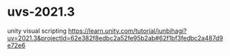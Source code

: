 # uvs-2021.3
unity visual scripting
https://learn.unity.com/tutorial/junbihagi?uv=2021.3&projectId=62e382f8edbc2a52fe95b2ab#62f1bf3fedbc2a487d9e72e6
